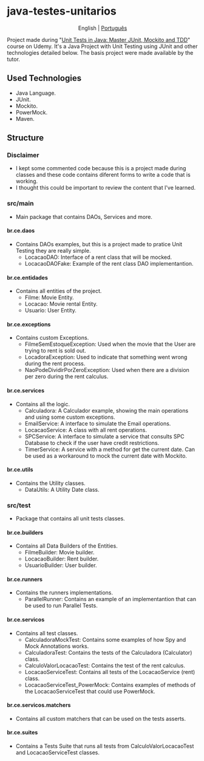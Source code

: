 # java-testes-unitarios
<p align="center">
	<span>English</span> | <a href="https://github.com/samlatavares/java-testes-unitarios/blob/main/translations/pt-br/README.md">Português</a>
</p>

Project made during "<a href="https://www.udemy.com/course/testes-unitarios-em-java/" target="_blank">Unit Tests in Java: Master JUnit, Mockito and TDD</a>" course on Udemy. It's a Java Project with Unit Testing using JUnit and other technologies detailed below. The basis project were made available by the tutor.

## Used Technologies
- Java Language.
- JUnit.
- Mockito.
- PowerMock.
- Maven.

## Structure

### Disclaimer
- I kept some commented code because this is a project made during classes and these code contains diferent forms to write a code that is working.
- I thought this could be important to review the content that I've learned.

### src/main
- Main package that contains DAOs, Services and more.

#### br.ce.daos
- Contains DAOs examples, but this is a project made to pratice Unit Testing they are really simple.
	- LocacaoDAO: Interface of a rent class that will be mocked.
	- LocacaoDAOFake: Example of the rent class DAO implementantion.
	
#### br.ce.entidades
- Contains all entities of the project.
	- Filme: Movie Entity.
	- Locacao: Movie rental Entity.
	- Usuario: User Entity.
		
#### br.ce.exceptions
- Contains custom Exceptions.
	- FilmeSemEstoqueException: Used when the movie that the User are trying to rent is sold out.
	- LocadoraException: Used to indicate that something went wrong during the rent process.
	- NaoPodeDividirPorZeroException: Used when there are a division per zero during the rent calculus.

#### br.ce.services
- Contains all the logic.
	- Calculadora: A Calculador example, showing the main operations and using some custom exceptions.
	- EmailService: A interface to simulate the Email operations.
	- LocacaoService: A class with all rent operations.
	- SPCService: A interface to simulate a service that consults SPC Database to check if the user have credit restrictions.
	- TimerService: A service with a method for get the current date. Can be used as a workaround to mock the current date with Mockito.

#### br.ce.utils
- Contains the Utility classes.
	- DataUtils: A Utility Date class.
	
### src/test
- Package that contains all unit tests classes.

#### br.ce.builders
- Contains all Data Builders of the Entities.
	- FilmeBuilder: Movie builder.
	- LocacaoBuilder: Rent builder.
	- UsuarioBuilder: User builder.
	
#### br.ce.runners
- Contains the runners implementations.
	- ParallelRunner: Contains an example of an implementantion that can be used to run Parallel Tests.

#### br.ce.servicos
- Contains all test classes.
	- CalculadoraMockTest: Contains some examples of how Spy and Mock Annotations works.
	- CalculadoraTest: Contains the tests of the Calculadora (Calculator) class.
	- CalculoValorLocacaoTest: Contains the test of the rent calculus.
	- LocacaoServiceTest: Contains all tests of the LocacaoService (rent) class.
	- LocacaoServiceTest_PowerMock: Contains examples of methods of the LocacaoServiceTest that could use PowerMock.	

#### br.ce.servicos.matchers
- Contains all custom matchers that can be used on the tests asserts.

#### br.ce.suites
- Contains a Tests Suite that runs all tests from CalculoValorLocacaoTest and LocacaoServiceTest classes.
